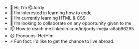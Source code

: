 - 👋 Hi, I’m @Jordy 
- 👀 I’m interested in learning how to code
- 🌱 I’m currently learning HTML & CSS
- 💞️ I’m looking to collaborate on any opportunity given to me
- 📫 How to reach me linkedin.com/in/jordy-mejia-a8ab96295 
- 😄 Pronouns: He/Him
- ⚡ Fun fact: I'd like to get the chance to live abroad.

<!---
Jordy913/Jordy913 is a ✨ special ✨ repository because its `README.md` (this file) appears on your GitHub profile.
You can click the Preview link to take a look at your changes.
--->
